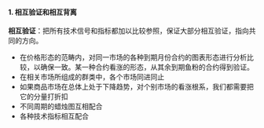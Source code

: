 #### 1. 相互验证和相互背离

**相互验证**：把所有技术信号和指标都加以比较参照，保证大部分相互验证，指向共同的方向。
- 在价格形态的范畴内，对同一市场的各种到期月份合约的图表形态进行分析比较，以确保一致。某一种合约看涨的形态，从其余到期鱼粉的合约得到验证。
- 在相关市场所组成的群类中，各个市场同进同止
- 如果商品市场在总体上处于下降趋势，对个别市场的看涨根系，我们都需要把它的分量打折扣
- 不同周期的蜡烛图互相配合
- 各种技术指标相互配合